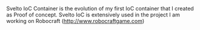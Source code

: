Svelto IoC Container is the evolution of my first IoC container that I created as Proof of concept. Svelto IoC is extensively used in the project I am working on Robocraft (http://www.robocraftgame.com)
